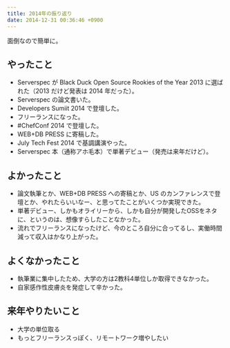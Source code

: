 ```yaml
---
title: 2014年の振り返り
date: 2014-12-31 00:36:46 +0900
---
```


面倒なので簡単に。

## やったこと

* Serverspec が Black Duck Open Source Rookies of the Year 2013 に選ばれた（2013 だけど発表は 2014 年だった）。
* Serverspec の論文書いた。
* Developers Sumiit 2014 で登壇した。
* フリーランスになった。
* #ChefConf 2014 で登壇した。
* WEB+DB PRESS に寄稿した。
* July Tech Fest 2014 で基調講演やった。
* Serverspec 本（通称アホ毛本）で単著デビュー（発売は来年だけど）。

## よかったこと

* 論文執筆とか、WEB+DB PRESS への寄稿とか、US のカンファレンスで登壇とか、やれたらいいなー、と思ってたことがいくつか実現できた。
* 単著デビュー、しかもオライリーから、しかも自分が開発したOSSをネタに、というのは、想像すらしたことなかった。
* 流れでフリーランスになったけど、今のところ自分に合ってるし、実働時間減って収入はかなり上がった。

## よくなかったこと

* 執筆業に集中したため、大学の方は2教科4単位しか取得できなかった。
* 自家感作性皮膚炎を発症して辛かった。

## 来年やりたいこと

* 大学の単位取る
* もっとフリーランスっぽく、リモートワーク増やしたい
